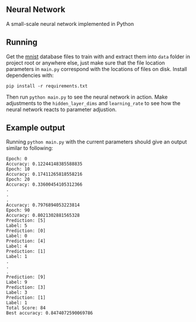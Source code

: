 ## Neural Network

A small-scale neural network implemented in Python

## Running

Get the [mnist](https://yann.lecun.com/exdb/mnist/) database files to train with and extract them into `data` folder in project root or anywhere else, just make sure that the file location parameters in `main.py` correspond with the locations of files on disk. Install dependencies with:
```
pip install -r requirements.txt
```
Then run `python main.py` to see the neural network in action. Make adjustments to the `hidden_layer_dims` and `learning_rate` to see how the neural network reacts to parameter adjustion.


## Example output

Running `python main.py` with the current parameters should give an output similar to following:

```
Epoch: 0
Accuracy: 0.12244148385588835
Epoch: 10
Accuracy: 0.17411265818558216
Epoch: 20
Accuracy: 0.33600454105312366
.
.
.
Accuracy: 0.7976894053223814
Epoch: 90
Accuracy: 0.8021302881565328
Prediction: [5]
Label: 5
Prediction: [0]
Label: 0
Prediction: [4]
Label: 4
Prediction: [1]
Label: 1
.
.
.
Prediction: [9]
Label: 9
Prediction: [3]
Label: 3
Prediction: [1]
Label: 1
Total Score: 84
Best accuracy: 0.8474072590069786
```